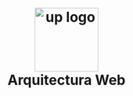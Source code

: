 <h1 align="center">
  <br>
  <a href="https://www.palermo.edu"><img src="https://www.palermo.edu/images/header/logo@2x.png" alt="up logo" width="130"></a>
  <br>
  Arquitectura Web 
</h1>
<br>
